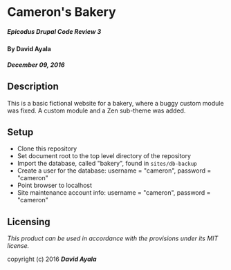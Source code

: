 # Cameron's Bakery

##### Epicodus Drupal Code Review 3

#### By David Ayala
#### _December 09, 2016_

## Description

This is a basic fictional website for a bakery, where a buggy custom module was fixed.
A custom module and a Zen sub-theme was added.

## Setup

* Clone this repository
* Set document root to the top level directory of the repository
* Import the database, called "bakery", found in `sites/db-backup`
* Create a user for the database: username = "cameron", password = "cameron"
* Point browser to localhost
* Site maintenance account info: username = "cameron", password = "cameron"

## Licensing

*This product can be used in accordance with the provisions under its MIT license.*

copyright (c) 2016 **_David Ayala_**
